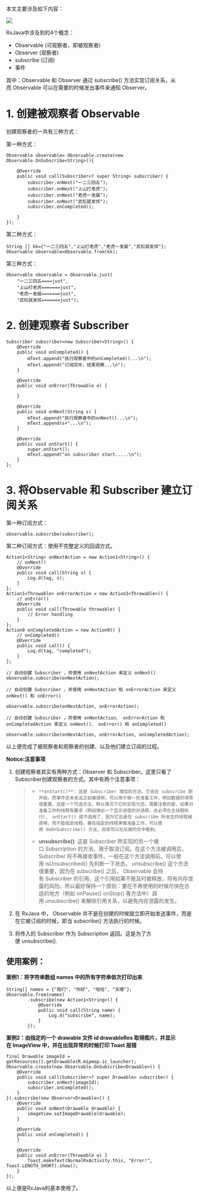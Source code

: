 本文主要涉及如下内容：

![](http://7xkl0t.com1.z0.glb.clouddn.com/17-10-11/91724581.jpg)

RxJava中涉及到的4个概念：

* Observable (可观察者，即被观察者)
* Observer (观察者)
* subscribe (订阅)
* 事件

其中：Observable 和 Observer 通过 subscribe() 方法实现订阅关系，从而 Observable 可以在需要的时候发出事件来通知 Observer。

# **1. 创建被观察者 Observable**

创建观察者的一共有三种方式：

第一种方式：
```
Observable observable= Observable.create(new Observable.OnSubscribe<String>(){

    @Override
    public void call(Subscriber<? super String> subscriber) {
        subscriber.onNext("一二三四五");
        subscriber.onNext("上山打老虎");
        subscriber.onNext("老虎一发威");
        subscriber.onNext("武松就发怵");
        subscriber.onCompleted();

    }
});

```

第二种方式：
```
String [] kk={"一二三四五","上山打老虎","老虎一发威","武松就发怵"};
Observable observable=Observable.from(kk);
```

第三种方式：
```
Observable observable = Observable.just(
	"一二三四五====just",
	"上山打老虎=======just",
	"老虎一发威=======just",
	"武松就发怵=======just");
```

# **2. 创建观察者 Subscriber**

```
Subscriber subscriber=new Subscriber<String>() {
    @Override
    public void onCompleted() {
        mText.append("执行观察者中的onCompleted()...\n");
        mText.append("订阅完毕，结束观察...\n");
    }

    @Override
    public void onError(Throwable e) {

    }

    @Override
    public void onNext(String s) {
        mText.append("执行观察者中的onNext()...\n");
        mText.append(s+"...\n");
    }

    @Override
    public void onStart() {
        super.onStart();
        mText.append("on subscriber start.....\n");
    }
};
```

# **3. 将Observable 和 Subscriber 建立订阅关系**

第一种订阅方式：

```
observable.subscribe(subscriber);
```

第二种订阅方式：使用不完整定义的回调方式。

```
Action1<String> onNextAction = new Action1<String>() {
    // onNext()
    @Override
    public void call(String s) {
        Log.d(tag, s);
    }
};
Action1<Throwable> onErrorAction = new Action1<Throwable>() {
    // onError()
    @Override
    public void call(Throwable throwable) {
        // Error handling
    }
};
Action0 onCompletedAction = new Action0() {
    // onCompleted()
    @Override
    public void call() {
        Log.d(tag, "completed");
    }
};

// 自动创建 Subscriber ，并使用 onNextAction 来定义 onNext()
observable.subscribe(onNextAction);

// 自动创建 Subscriber ，并使用 onNextAction 和 onErrorAction 来定义 onNext() 和 onError()

observable.subscribe(onNextAction, onErrorAction);

// 自动创建 Subscriber ，并使用 onNextAction、 onErrorAction 和 onCompletedAction 来定义 onNext()、 onError() 和 onCompleted()

observable.subscribe(onNextAction, onErrorAction, onCompletedAction);

```

以上便完成了被观察者和观察者的创建、以及他们建立订阅的过程。

**Notice:注意事项**

1. 创建观察者其实有两种方式：Observer 和 Subscriber。这里只看了Subscriber创建观察者的方式。其中有两个注意事项：

	> * 	**onStart()**: 这是 Subscriber 增加的方法。它会在 subscribe 刚开始，而事件还未发送之前被调用，可以用于做一些准备工作，例如数据的清零或重置。这是一个可选方法，默认情况下它的实现为空。需要注意的是，如果对准备工作的线程有要求（例如弹出一个显示进度的对话框，这必须在主线程执行）， onStart() 就不适用了，因为它总是在 subscribe 所发生的线程被调用，而不能指定线程。要在指定的线程来做准备工作，可以使用 doOnSubscribe() 方法，具体可以在后面的文中看到。
	> * **unsubscribe()**: 这是 Subscriber 所实现的另一个接口 Subscription 的方法，用于取消订阅。在这个方法被调用后，Subscriber 将不再接收事件。一般在这个方法调用前，可以使用 isUnsubscribed() 先判断一下状态。 unsubscribe() 这个方法很重要，因为在 subscribe() 之后， Observable 会持有 Subscriber 的引用，这个引用如果不能及时被释放，将有内存泄露的风险。所以最好保持一个原则：要在不再使用的时候尽快在合适的地方（例如 onPause() onStop() 等方法中）调用 unsubscribe() 来解除引用关系，以避免内存泄露的发生。

2. 在 RxJava 中， Observable 并不是在创建的时候就立即开始发送事件，而是在它被订阅的时候，即当 subscribe() 方法执行的时候。
3. 将传入的 Subscriber 作为 Subscription 返回。这是为了方便 unsubscribe().


## 使用案例：


**案例1：将字符串数组 names 中的所有字符串依次打印出来**

```
String[] names = {"我们", "你好", "哈哈", "天哪"};
Observable.from(names)
        .subscribe(new Action1<String>() {
            @Override
            public void call(String name) {
                Log.d("subscribe", name);
            }
        });
```



**案例2：由指定的一个 drawable 文件 id drawableRes 取得图片，并显示在 ImageView 中，并在出现异常的时候打印 Toast 报错**

```
final Drawable imageId = getResources().getDrawable(R.mipmap.ic_launcher);
Observable.create(new Observable.OnSubscribe<Drawable>() {
    @Override
    public void call(Subscriber<? super Drawable> subscriber) {
        subscriber.onNext(imageId);
        subscriber.onCompleted();
    }
}).subscribe(new Observer<Drawable>() {
    @Override
    public void onNext(Drawable drawable) {
        imageView.setImageDrawable(drawable);
    }

    @Override
    public void onCompleted() {
    }

    @Override
    public void onError(Throwable e) {
        Toast.makeText(NormalRxActivity.this, "Error!", Toast.LENGTH_SHORT).show();
    }
});
```


以上便是RxJava的基本使用了。

